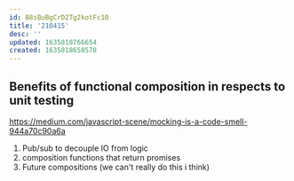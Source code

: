```yaml
---
id: B8sBuBgCrD2Tg2kotFc10
title: '210415'
desc: ''
updated: 1635818766654
created: 1635818658578
---
```


## Benefits of functional composition in respects to unit testing

https://medium.com/javascript-scene/mocking-is-a-code-smell-944a70c90a6a

1. Pub/sub to decouple IO from logic
2. composition functions that return promises
3. Future compositions (we can't really do this i think)
